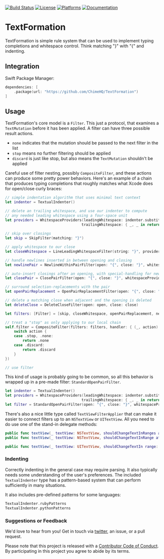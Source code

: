 [![Build Status][build status badge]][build status]
[![License][license badge]][license]
[![Platforms][platforms badge]][platforms]
[![Documentation][documentation badge]][documentation]

# TextFormation

TextFormation is simple rule system that can be used to implement typing completions and whitespace control. Think matching "}" with "{" and indenting.

## Integration

Swift Package Manager:

```swift
dependencies: [
    .package(url: "https://github.com/ChimeHQ/TextFormation")
]
```

## Usage

TextFormation's core model is a `Filter`. This just a protocol, that examines a `TextMutation` before it has been applied. A filter can have three possible result actions.

- `none` indicates that the mutation should be passed to the next filter in the list
- `stop` means no further filtering should be applied
- `discard` is just like stop, but also means the `TextMutation` shouldn't be applied

Careful use of filter nesting, possibly `CompositeFilter`, and these actions can produce some pretty power behaviors. Here's an example of a chain that produces typing completions that roughly matches what Xcode does for open/close curly braces:

```swift
// simple indentation algorithm that uses minimal text context
let indenter = TextualIndenter()

// delete an trailing whitespace, and use our indenter to compute
// any needed leading whitespace using a four-space unit
let providers = WhitespaceProviders(leadingWhitespace: indenter.substitionProvider(indentationUnit: "    "),
                                   trailingWhitespace: { _, _ in return "" })
                                   
// skip over closings
let skip = SkipFilter(matching: "}")

// apply whitespace to our close
let closeWhitespace = LineLeadingWhitespaceFilter(string: "}", provider: providers.leadingWhitespace)

// handle newlines inserted in between opening and closing
let newlinePair = NewlineWithinPairFilter(open: "{", close: "}", whitespaceProviders: providers)

// auto-insert closings after an opening, with special-handling for newlines
let closePair = ClosePairFilter(open: "{", close: "}", whitespaceProviders: providers)

// surround selection-replacements with the pair
let openPairReplacement = OpenPairReplacementFilter(open: "{", close: "}")

// delete a matching close when adjacent and the opening is deleted
let deleteClose = DeleteCloseFilter(open: open, close: close)

let filters: [Filter] = [skip, closeWhitespace, openPairReplacement, newlinePair, closePair, deleteClose]

// treat a "stop" as only applying to our local chain
self.filter = CompositeFilter(filters: filters, handler: { (_, action) in
    switch action {
    case .stop, .none:
        return .none
    case .discard:
        return .discard
    }
})

// use filter
```

This kind of usage is probably going to be common, so all this behavior is wrapped up in a pre-made filter: `StandardOpenPairFilter`.

```swift
let indenter = TextualIndenter()
let providers = WhitespaceProviders(leadingWhitespace: indenter.substitionProvider(indentationUnit: "    "),
                                   trailingWhitespace: { _, _ in return "" })
let filter = StandardOpenPairFilter(open: "{", close: "}", whitespaceProviders: providers)
```

There's also a nice little type called `TextViewFilterApplier` that can make it easier to connect filters up to an `NSTextView` or `UITextView`. All you need to do use one of the stand-in delegate methods:

```swift
public func textView(_ textView: NSTextView, shouldChangeTextInRanges affectedRanges: [NSValue], replacementStrings: [String]?) -> Bool
public func textView(_ textView: NSTextView, shouldChangeTextInRange affectedRange: NSRange, replacementString: String?) -> Bool

public func textView(_ textView: UITextView, shouldChangeTextIn range: NSRange, replacementText text: String) -> Bool
```

### Indenting

Correctly indenting in the general case may require parsing. It also typically needs some understanding of the user's preferences. The included `TextualIndenter` type has a pattern-based system that can perform sufficiently in many situations.

It also includes pre-defined patterns for some languages:

```swift
TextualIndenter.rubyPatterns
TextualIndenter.pythonPatterns
```

### Suggestions or Feedback

We'd love to hear from you! Get in touch via [twitter](https://twitter.com/chimehq), an issue, or a pull request.

Please note that this project is released with a [Contributor Code of Conduct](CODE_OF_CONDUCT.md). By participating in this project you agree to abide by its terms.

[build status]: https://github.com/ChimeHQ/TextFormation/actions
[build status badge]: https://github.com/ChimeHQ/TextFormation/workflows/CI/badge.svg
[license]: https://opensource.org/licenses/BSD-3-Clause
[license badge]: https://img.shields.io/github/license/ChimeHQ/TextFormation
[platforms]: https://swiftpackageindex.com/ChimeHQ/TextFormation
[platforms badge]: https://img.shields.io/endpoint?url=https%3A%2F%2Fswiftpackageindex.com%2Fapi%2Fpackages%2FChimeHQ%2FTextFormation%2Fbadge%3Ftype%3Dplatforms
[documentation]: https://swiftpackageindex.com/ChimeHQ/TextFormation/main/documentation
[documentation badge]: https://img.shields.io/badge/Documentation-DocC-blue
